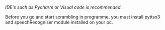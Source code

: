 *IDE's such as Pycharm or Visual code is recommended.*

Before you go and start scrambling in programme, you must install pyttsx3 and speechRecogniser module installed on your pc.


